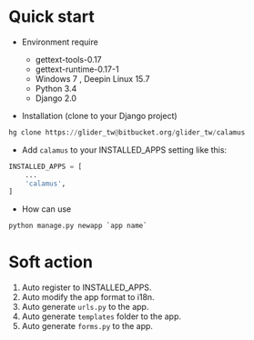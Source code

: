 # Quick start

* Environment require
	* gettext-tools-0.17
	* gettext-runtime-0.17-1
	* Windows 7 , Deepin Linux 15.7
	* Python 3.4
	* Django 2.0

* Installation (clone to your Django project)
```python
hg clone https://glider_tw@bitbucket.org/glider_tw/calamus
```

* Add `calamus` to your INSTALLED_APPS setting like this:
```python
INSTALLED_APPS = [
	...
	'calamus',
]
```


* How can use
```python
python manage.py newapp `app name`
```

# Soft action
1. Auto register to INSTALLED_APPS.
2. Auto modify the app format to i18n.
3. Auto generate `urls.py` to the app.
4. Auto generate `templates` folder to the app.
5. Auto generate `forms.py` to the app.